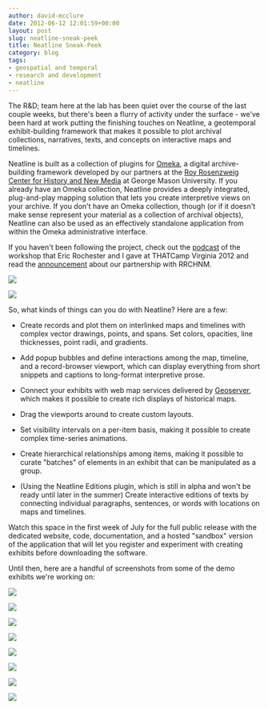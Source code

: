 ```yaml
---
author: david-mcclure
date: 2012-06-12 12:01:59+00:00
layout: post
slug: neatline-sneak-peek
title: Neatline Sneak-Peek
category: blog
tags:
- geospatial and temporal
- research and development
- neatline
---
```


The R&D; team here at the lab has been quiet over the course of the last couple weeks, but there's been a flurry of activity under the surface - we've been hard at work putting the finishing touches on Neatline, a geotemporal exhibit-building framework that makes it possible to plot archival collections, narratives, texts, and concepts on interactive maps and timelines.

Neatline is built as a collection of plugins for [Omeka](http://omeka.org/), a digital archive-building framework developed by our partners at the [Roy Rosenzweig Center for History and New Media](http://chnm.gmu.edu/) at George Mason University. If you already have an Omeka collection, Neatline provides a deeply integrated, plug-and-play mapping solution that lets you create interpretive views on your archive. If you don't have an Omeka collection, though (or if it doesn't make sense represent your material as a collection of archival objects), Neatline can also be used as an effectively standalone application from within the Omeka administrative interface.

If you haven't been following the project, check out the [podcast](http://www.scholarslab.org/podcasts/thatcampva-2012-neatline-workshop/) of the workshop that Eric Rochester and I gave at THATCamp Virginia 2012 and read the [announcement](http://www.scholarslab.org/announcements/scholars-lab-and-chnm-partner-on-omeka-neatline/) about our partnership with RRCHNM.




[![](http://static.scholarslab.org/wp-content/uploads/2012/06/editor-layout-editor-300x187.jpg)](http://www.scholarslab.org/geospatial-and-temporal/neatline-sneak-peek/attachment/editor-layout-editor/)







[![](http://static.scholarslab.org/wp-content/uploads/2012/06/editor-map-styles-300x187.jpg)](http://www.scholarslab.org/geospatial-and-temporal/neatline-sneak-peek/attachment/editor-map-styles/)




So, what kinds of things can you do with Neatline? Here are a few:




	
  * Create records and plot them on interlinked maps and timelines with complex vector drawings, points, and spans. Set colors, opacities, line thicknesses, point radii, and gradients.

	
  * Add popup bubbles and define interactions among the map, timeline, and a record-browser viewport, which can display everything from short snippets and captions to long-format interpretive prose.

	
  * Connect your exhibits with web map services delivered by [Geoserver](http://geoserver.org/display/GEOS/Welcome), which makes it possible to create rich displays of historical maps.

	
  * Drag the viewports around to create custom layouts.

	
  * Set visibility intervals on a per-item basis, making it possible to create complex time-series animations.

	
  * Create hierarchical relationships among items, making it possible to curate "batches" of elements in an exhibit that can be manipulated as a group.

	
  * (Using the Neatline Editions plugin, which is still in alpha and won't be ready until later in the summer) Create interactive editions of texts by connecting individual paragraphs, sentences, or words with locations on maps and timelines.



Watch this space in the first week of July for the full public release with the dedicated website, code, documentation, and a hosted "sandbox" version of the application that will let you register and experiment with creating exhibits before downloading the software.

Until then, here are a handful of screenshots from some of the demo exhibits we're working on:

[![](http://static.scholarslab.org/wp-content/uploads/2012/06/chancellorsville-1-1024x627.jpg)](http://www.scholarslab.org/geospatial-and-temporal/neatline-sneak-peek/attachment/chancellorsville-1/)

[![](http://static.scholarslab.org/wp-content/uploads/2012/06/chancellorsville-2-1024x626.jpg)](http://www.scholarslab.org/geospatial-and-temporal/neatline-sneak-peek/attachment/chancellorsville-2/)

[![](http://static.scholarslab.org/wp-content/uploads/2012/06/chancellorsville-3-1024x629.jpg)](http://www.scholarslab.org/geospatial-and-temporal/neatline-sneak-peek/attachment/chancellorsville-3/)

[![](http://static.scholarslab.org/wp-content/uploads/2012/06/chancellorsville-4-1024x628.jpg)](http://www.scholarslab.org/geospatial-and-temporal/neatline-sneak-peek/attachment/chancellorsville-4/)

[![](http://static.scholarslab.org/wp-content/uploads/2012/06/editor-layout-editor-1024x638.jpg)](http://www.scholarslab.org/geospatial-and-temporal/neatline-sneak-peek/attachment/editor-layout-editor/)

[![](http://static.scholarslab.org/wp-content/uploads/2012/06/editor-map-styles-1024x638.jpg)](http://www.scholarslab.org/geospatial-and-temporal/neatline-sneak-peek/attachment/editor-map-styles/)

[![](http://static.scholarslab.org/wp-content/uploads/2012/06/fredericksburg-1-1024x622.jpg)](http://www.scholarslab.org/geospatial-and-temporal/neatline-sneak-peek/attachment/fredericksburg-1/)

[![](http://static.scholarslab.org/wp-content/uploads/2012/06/fredericksburg-2-1024x640.jpg)](http://www.scholarslab.org/geospatial-and-temporal/neatline-sneak-peek/attachment/fredericksburg-2/)
